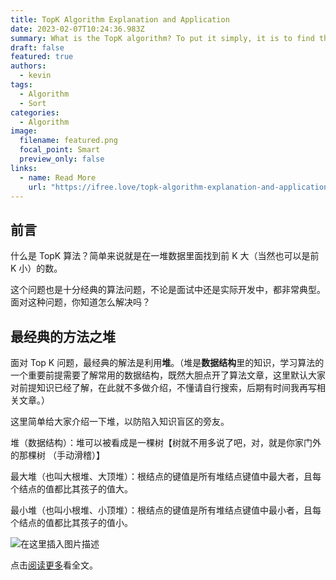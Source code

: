 ```yaml
---
title: TopK Algorithm Explanation and Application
date: 2023-02-07T10:24:36.983Z
summary: What is the TopK algorithm? To put it simply, it is to find the first K largest (of course, it can also be the first K smallest) number in a bunch of data.
draft: false
featured: true
authors:
  - kevin
tags:
  - Algorithm
  - Sort
categories:
  - Algorithm
image:
  filename: featured.png
  focal_point: Smart
  preview_only: false
links:
  - name: Read More
    url: "https://ifree.love/topk-algorithm-explanation-and-application/"
---
```


## 前言

什么是 TopK 算法？简单来说就是在一堆数据里面找到前 K 大（当然也可以是前 K 小）的数。

这个问题也是十分经典的算法问题，不论是面试中还是实际开发中，都非常典型。面对这种问题，你知道怎么解决吗？

## 最经典的方法之堆

面对 Top K 问题，最经典的解法是利用**堆**。（堆是**数据结构**里的知识，学习算法的一个重要前提需要了解常用的数据结构，既然大胆点开了算法文章，这里默认大家对前提知识已经了解，在此就不多做介绍，不懂请自行搜索，后期有时间我再写相关文章。）

这里简单给大家介绍一下堆，以防陷入知识盲区的旁友。

堆（数据结构）：堆可以被看成是一棵树【树就不用多说了吧，对，就是你家门外的那棵树 （手动滑稽）】

最大堆（也叫大根堆、大顶堆）：根结点的键值是所有堆结点键值中最大者，且每个结点的值都比其孩子的值大。

最小堆（也叫小根堆、小顶堆）：根结点的键值是所有堆结点键值中最小者，且每个结点的值都比其孩子的值小。

![在这里插入图片描述](https://img-blog.csdnimg.cn/20200228225040487.png?x-oss-process=image/watermark,type_ZmFuZ3poZW5naGVpdGk,shadow_10,text_aHR0cHM6Ly9ibG9nLmNzZG4ubmV0L3FxXzM2NDUyNTg0,size_16,color_FFFFFF,t_70)

点击[阅读更多](https://ifree.love/topk-algorithm-explanation-and-application/)看全文。
